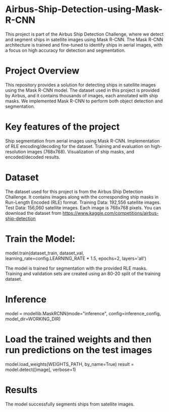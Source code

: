 # Airbus-Ship-Detection-using-Mask-R-CNN
This project is part of the Airbus Ship Detection Challenge, where we detect and segment ships in satellite images using Mask R-CNN. The Mask R-CNN architecture is trained and fine-tuned to identify ships in aerial images, with a focus on high accuracy for detection and segmentation.
# Project Overview
This repository provides a solution for detecting ships in satellite images using the Mask R-CNN model. The dataset used in this project is provided by Airbus, and it contains thousands of images, each annotated with ship masks. We implemented Mask R-CNN to perform both object detection and segmentation.
# Key features of the project
Ship segmentation from aerial images using Mask R-CNN.
Implementation of RLE encoding/decoding for the dataset.
Training and evaluation on high-resolution images (768x768).
Visualization of ship masks, and encoded/decoded results.
# Dataset
The dataset used for this project is from the Airbus Ship Detection Challenge. It contains images along with the corresponding ship masks in Run-Length Encoded (RLE) format.
Training Data: 192,556 satellite images.
Test Data: 156,060 satellite images.
Each image is 768x768 pixels.
You can download the dataset from https://www.kaggle.com/competitions/airbus-ship-detection
# Train the Model:
model.train(dataset_train, dataset_val, learning_rate=config.LEARNING_RATE * 1.5, epochs=2, layers='all')

The model is trained for segmentation with the provided RLE masks. Training and validation sets are created using an 80-20 split of the training dataset.
# Inference
model = modellib.MaskRCNN(mode="inference", config=inference_config, model_dir=WORKING_DIR)
# Load the trained weights and then run predictions on the test images
model.load_weights(WEIGHTS_PATH, by_name=True)
result = model.detect([image], verbose=1)
# Results
The model successfully segments ships from satellite images. 

